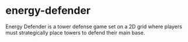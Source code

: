 # energy-defender
Energy Defender is a tower defense game set on a 2D grid where players must strategically place towers to defend their main base.
